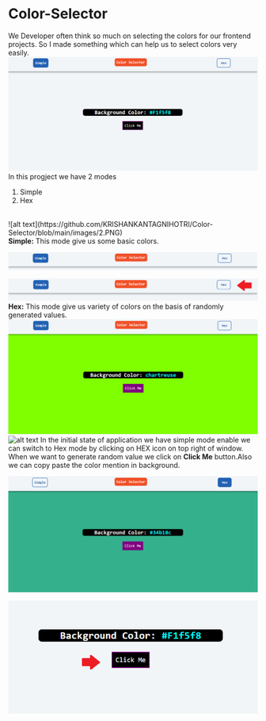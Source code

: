 # Color-Selector
We Developer often think so much on selecting the colors for our frontend projects. So I made something which can help us to select colors very easily.
<br>
![alt text](https://github.com/KRISHANKANTAGNIHOTRI/Color-Selector/blob/main/images/1.PNG)
<br>
In this progject we have 2 modes 
1) Simple
2) Hex
<br>
![alt text](https://github.com/KRISHANKANTAGNIHOTRI/Color-Selector/blob/main/images/2.PNG)
<br>
<b>Simple:</b> This mode give us some basic colors.

![alt text](https://github.com/KRISHANKANTAGNIHOTRI/Color-Selector/blob/main/images/3.PNG)

![alt text](https://github.com/KRISHANKANTAGNIHOTRI/Color-Selector/blob/main/images/4.PNG)
<b>Hex:</b> This mode give us variety of colors on the basis of randomly generated values.
<br>
![alt text](https://github.com/KRISHANKANTAGNIHOTRI/Color-Selector/blob/main/images/5.PNG)
<br>
![alt text](https://github.com/KRISHANKANTAGNIHOTRI/Color-Selector/blob/main/images/66.PNG)
In the initial state of application we have simple mode enable we can switch to Hex mode by clicking on HEX icon on top right of window.
When we want to generate random value we click on <b>Click Me</b> button.Also we can copy paste the color mention in background.

![alt text](https://github.com/KRISHANKANTAGNIHOTRI/Color-Selector/blob/main/images/6.PNG)

![alt text](https://github.com/KRISHANKANTAGNIHOTRI/Color-Selector/blob/main/images/7.PNG)
